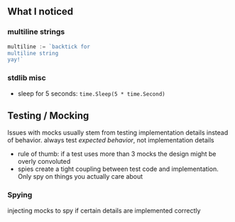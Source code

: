 ## What I noticed

### multiline strings

```go
multiline := `backtick for
multiline string
yay!`
```

### stdlib misc

- sleep for 5 seconds: `time.Sleep(5 * time.Second)`

## Testing / Mocking

Issues with mocks usually stem from testing implementation details instead of behavior.
always test *expected behavior*, not implementation details

- rule of thumb: if a test uses more than 3 mocks the design might be overly convoluted
- spies create a tight coupling between test code and implementation. Only spy on things you actually care about

### Spying

injecting mocks to spy if certain details are implemented correctly
